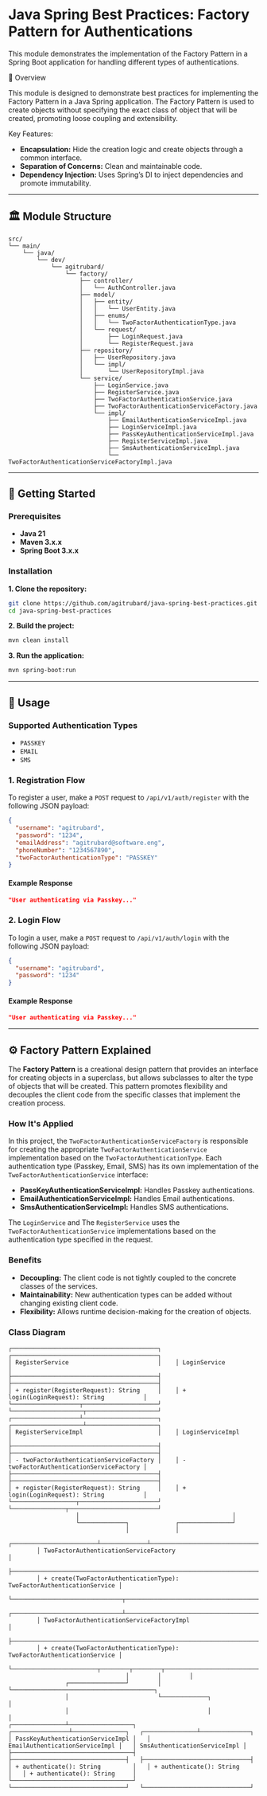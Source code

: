 # Java Spring Best Practices: Factory Pattern for Authentications

This module demonstrates the implementation of the Factory Pattern in a Spring Boot application for handling different
types of authentications.

📌 Overview

This module is designed to demonstrate best practices for implementing the Factory Pattern in a Java Spring application.
The Factory Pattern is used to create objects without specifying the exact class of object that will be created,
promoting loose coupling and extensibility.

Key Features:

- **Encapsulation:** Hide the creation logic and create objects through a common interface.
- **Separation of Concerns:** Clean and maintainable code.
- **Dependency Injection:** Uses Spring’s DI to inject dependencies and promote immutability.

---

## 🏛️ Module Structure

```plaintext
src/
└── main/
    └── java/
        └── dev/
            └── agitrubard/
                └── factory/
                    ├── controller/
                    │   └── AuthController.java
                    ├── model/
                    │   ├── entity/
                    │   │   └── UserEntity.java
                    │   ├── enums/
                    │   │   └── TwoFactorAuthenticationType.java
                    │   └── request/
                    │       ├── LoginRequest.java
                    │       └── RegisterRequest.java
                    ├── repository/
                    │   ├── UserRepository.java
                    │   └── impl/
                    │       └── UserRepositoryImpl.java
                    └── service/
                        ├── LoginService.java
                        ├── RegisterService.java
                        ├── TwoFactorAuthenticationService.java
                        ├── TwoFactorAuthenticationServiceFactory.java
                        └── impl/
                            ├── EmailAuthenticationServiceImpl.java
                            ├── LoginServiceImpl.java
                            ├── PassKeyAuthenticationServiceImpl.java
                            ├── RegisterServiceImpl.java
                            ├── SmsAuthenticationServiceImpl.java
                            └── TwoFactorAuthenticationServiceFactoryImpl.java
```

---

## 🚀 Getting Started

### Prerequisites

- **Java 21**
- **Maven 3.x.x**
- **Spring Boot 3.x.x**

### Installation

**1. Clone the repository:**

```bash
git clone https://github.com/agitrubard/java-spring-best-practices.git
cd java-spring-best-practices
```

**2. Build the project:**

```bash
mvn clean install
```

**3. Run the application:**

```bash
mvn spring-boot:run
```

---

## 📄 Usage

### Supported Authentication Types

- `PASSKEY`
- `EMAIL`
- `SMS`

### 1. Registration Flow

To register a user, make a `POST` request to `/api/v1/auth/register` with the following JSON payload:

```json
{
  "username": "agitrubard",
  "password": "1234",
  "emailAddress": "agitrubard@software.eng",
  "phoneNumber": "1234567890",
  "twoFactorAuthenticationType": "PASSKEY"
}
```

#### Example Response

```json
"User authenticating via Passkey..."
```

### 2. Login Flow

To login a user, make a `POST` request to `/api/v1/auth/login` with the following JSON payload:

```json
{
  "username": "agitrubard",
  "password": "1234"
}
```

#### Example Response

```json
"User authenticating via Passkey..."
```

---

## ⚙️ Factory Pattern Explained

The **Factory Pattern** is a creational design pattern that provides an interface for creating objects in a superclass,
but allows subclasses to alter the type of objects that will be created. This pattern promotes flexibility and decouples
the client code from the specific classes that implement the creation process.

### How It's Applied

In this project, the `TwoFactorAuthenticationServiceFactory` is responsible for creating the
appropriate `TwoFactorAuthenticationService`
implementation based on the `TwoFactorAuthenticationType`. Each authentication type (Passkey, Email, SMS) has its own
implementation of
the `TwoFactorAuthenticationService` interface:

- **PassKeyAuthenticationServiceImpl:** Handles Passkey authentications.
- **EmailAuthenticationServiceImpl:** Handles Email authentications.
- **SmsAuthenticationServiceImpl:** Handles SMS authentications.

The `LoginService` and The `RegisterService` uses the `TwoFactorAuthenticationService` implementations based on the
authentication type specified in
the request.

### Benefits

- **Decoupling:** The client code is not tightly coupled to the concrete classes of the services.
- **Maintainability:** New authentication types can be added without changing existing client code.
- **Flexibility:** Allows runtime decision-making for the creation of objects.

### Class Diagram

```plaintext
┌─────────────────────────────────────────┐    ┌─────────────────────────────────────────┐
│ RegisterService                         │    │ LoginService                            │
├─────────────────────────────────────────┤    ├─────────────────────────────────────────┤
│ + register(RegisterRequest): String     │    │ + login(LoginRequest): String           │
└───────────────────┬─────────────────────┘    └────────────────────┬────────────────────┘
┌───────────────────┴─────────────────────┐    ┌────────────────────┴────────────────────┐
│ RegisterServiceImpl                     │    │ LoginServiceImpl                        │
├─────────────────────────────────────────┤    ├─────────────────────────────────────────┤
│ - twoFactorAuthenticationServiceFactory │    │ - twoFactorAuthenticationServiceFactory │
├─────────────────────────────────────────┤    ├─────────────────────────────────────────┤
│ + register(RegisterRequest): String     │    │ + login(LoginRequest): String           │
└──────────────────┬──────────────────────┘    └───────────────┬─────────────────────────┘
                   │                                           │
                   └─────────────┐             ┌───────────────┘
                                 │             │
        ┌────────────────────────┴─────────────┴────────────────────────────────┐
        │ TwoFactorAuthenticationServiceFactory                                 │
        ├───────────────────────────────────────────────────────────────────────┤
        │ + create(TwoFactorAuthenticationType): TwoFactorAuthenticationService │
        └───────────────────────────────┬───────────────────────────────────────┘
        ┌───────────────────────────────┴───────────────────────────────────────┐
        │ TwoFactorAuthenticationServiceFactoryImpl                             │
        ├───────────────────────────────────────────────────────────────────────┤
        │ + create(TwoFactorAuthenticationType): TwoFactorAuthenticationService │
        └────────────────────────┬────────┬────────┬────────────────────────────┘
                                 │        │        │
                ┌────────────────┘        │        └────────────────────────────────────────┐
                │                         └─────────────┐                                   │
                │                                       │                                   │
┌───────────────┴──────────────────┐   ┌────────────────┴───────────────┐   ┌───────────────┴──────────────┐
│ PassKeyAuthenticationServiceImpl │   │ EmailAuthenticationServiceImpl │   │ SmsAuthenticationServiceImpl │
├──────────────────────────────────┤   ├────────────────────────────────┤   ├──────────────────────────────┤
│ + authenticate(): String         │   │ + authenticate(): String       │   │ + authenticate(): String     │
└──────────────────────────────────┘   └────────────────────────────────┘   └──────────────────────────────┘
```
